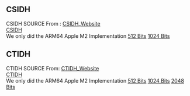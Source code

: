 ## CSIDH
CSIDH SOURCE From : [CSIDH_Website](https://csidh.isogeny.org/) <br>
[CSIDH](csidh) <br>
    We only did the ARM64 Apple M2 Implementation
[512 Bits](https://github.com/bamertl/csidh_arm64_m2/tree/main/csidh/src/p1024/ARM64)
[1024 Bits](https://github.com/bamertl/csidh_arm64_m2/tree/main/csidh/src/p512/ARM64)
## CTIDH
CTIDH SOURCE From: [CTIDH_Website](https://ctidh.isogeny.org/) <br>
[CTIDH](high-ctidh-20210523) <br>
    We only did the ARM64 Apple M2 Implementation
[512 Bits](https://github.com/bamertl/csidh_arm64_m2/tree/main/high-ctidh-20210523/arm64)
[1024 Bits](https://github.com/bamertl/csidh_arm64_m2/tree/main/high-ctidh-20210523/arm64/p1024)
[2048 Bits](https://github.com/bamertl/csidh_arm64_m2/tree/main/high-ctidh-20210523/arm64/p2048)
